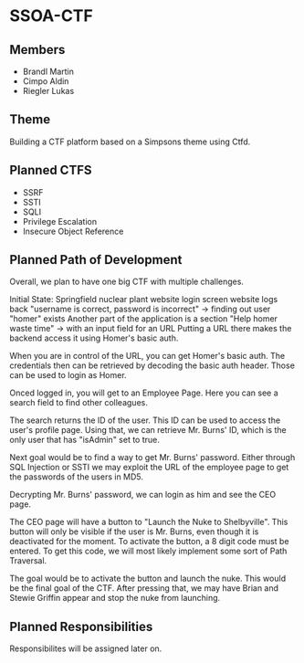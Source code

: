 # SSOA-CTF

## Members

- Brandl Martin
- Cimpo Aldin
- Riegler Lukas

## Theme

Building a CTF platform based on a Simpsons theme using Ctfd.

## Planned CTFS

- SSRF
- SSTI
- SQLI
- Privilege Escalation
- Insecure Object Reference

## Planned Path of Development

Overall, we plan to have one big CTF with multiple challenges.

Initial State: Springfield nuclear plant website login screen
website logs back "username is correct, password is incorrect" -> finding out user "homer" exists
Another part of the application is a section "Help homer waste time" -> with an input field for an URL
Putting a URL there makes the backend access it using Homer's basic auth. 

When you are in control of the URL, you can get Homer's basic auth.
The credentials then can be retrieved by decoding the basic auth header. Those can be used to login as Homer.

Onced logged in, you will get to an Employee Page. Here you can see a search field to find other colleagues.

The search returns the ID of the user. This ID can be used to access the user's profile page.
Using that, we can retrieve Mr. Burns' ID, which is the only user that has "isAdmin" set to true.

Next goal would be to find a way to get Mr. Burns' password. Either through SQL Injection or SSTI we may exploit the URL of the employee page to get the passwords of the users in MD5.

Decrypting Mr. Burns' password, we can login as him and see the CEO page.

The CEO page will have a button to "Launch the Nuke to Shelbyville". This button will only be visible if the user is Mr. Burns, even though it is deactivated for the moment.
To activate the button, a 8 digit code must be entered. To get this code, we will most likely implement some sort of Path Traversal.

The goal would be to activate the button and launch the nuke. This would be the final goal of the CTF. After pressing that, we may have Brian and Stewie Griffin appear and stop the nuke from launching. 

## Planned Responsibilities

Responsibilites will be assigned later on.